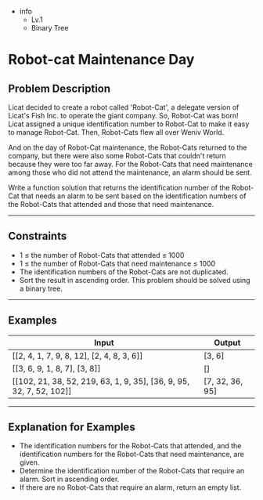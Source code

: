 - info
    - Lv.1
    - Binary Tree

# Robot-cat Maintenance Day

## Problem Description
Licat decided to create a robot called 'Robot-Cat', a delegate version of Licat's Fish Inc. to operate the giant company. So, Robot-Cat was born! Licat assigned a unique identification number to Robot-Cat to make it easy to manage Robot-Cat. Then, Robot-Cats flew all over Weniv World.

And on the day of Robot-Cat maintenance, the Robot-Cats returned to the company, but there were also some Robot-Cats that couldn't return because they were too far away. For the Robot-Cats that need maintenance among those who did not attend the maintenance, an alarm should be sent.


Write a function solution that returns the identification number of the Robot-Cat that needs an alarm to be sent based on the identification numbers of the Robot-Cats that attended and those that need maintenance.

---

## Constraints

- 1 ≤ the number of Robot-Cats that attended ≤ 1000 
- 1 ≤ the number of Robot-Cats that need maintenance ≤ 1000 
- The identification numbers of the Robot-Cats are not duplicated. 
- Sort the result in ascending order. This problem should be solved using a binary tree.

---

## Examples

| Input                                  | Output  |
| ------------------------------------ | ------- |
| [[2, 4, 1, 7, 9, 8, 12], [2, 4, 8, 3, 6]] | [3, 6] |
| [[3, 6, 9, 1, 8, 7], [3, 8]] | [] |
| [[102, 21, 38, 52, 219, 63, 1, 9, 35], [36, 9, 95, 32, 7, 52, 102]] | [7, 32, 36, 95] |

---

## Explanation for Examples

- The identification numbers for the Robot-Cats that attended, and the identification numbers for the Robot-Cats that need maintenance, are given. 
- Determine the identification number of the Robot-Cats that require an alarm. Sort in ascending order. 
- If there are no Robot-Cats that require an alarm, return an empty list.